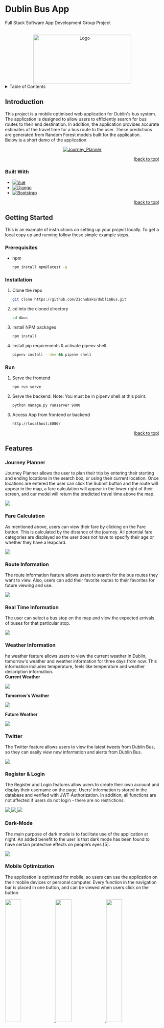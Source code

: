 <!-- Improved compatibility of back to top link: See: https://github.com/othneildrew/Best-README-Template/pull/73 -->
<a name="readme-top"></a>
<!--
*** Thanks for checking out the Best-README-Template. If you have a suggestion
*** that would make this better, please fork the repo and create a pull request
*** or simply open an issue with the tag "enhancement".
*** Don't forget to give the project a star!
*** Thanks again! Now go create something AMAZING! :D
-->



<!-- PROJECT SHIELDS -->
<!--
*** I'm using markdown "reference style" links for readability.
*** Reference links are enclosed in brackets [ ] instead of parentheses ( ).
*** See the bottom of this document for the declaration of the reference variables
*** for contributors-url, forks-url, etc. This is an optional, concise syntax you may use.
*** https://www.markdownguide.org/basic-syntax/#reference-style-links
-->

# Dublin Bus App
Full Stack Software App Development Group Project
<!-- PROJECT LOGO -->

<br />
<div align="center">
  <a href="https://github.com/21chubaka/Dublin_Bus_App">
    <img src="https://github.com/21chubaka/Dublin_Bus_App/blob/main/dbus/src/assets/Dublin-Bus-logo.png" alt="Logo" width="320" height="160">
  </a>

<!-- <h3 align="center">Dublin Bus App</h3> -->
<!--
  <p align="center">
    Dublin Bus
    <br />
    <a href="https://github.com/othneildrew/Best-README-Template"><strong>Explore the docs »</strong></a>
    <br />
    <br />
    <a href="http://ipa-011.ucd.ie/">View Live Project</a>
    ·
    <a href="https://github.com/21chubaka/dublinBus/issues">Report Bug</a>
    ·
    <a href="https://github.com/21chubaka/dublinBus/issues">Request Feature</a>
  </p>
-->
</div>



<!-- TABLE OF CONTENTS -->
<details>
  <summary>Table of Contents</summary>
  <ol>
    <li>
      <a href="#introduction">Introduction</a>
      <ul>
        <li><a href="#built-with">Built With</a></li>
      </ul>
    </li>
    <li>
      <a href="#getting-started">Getting Started</a>
      <ul>
        <li><a href="#prerequisites">Prerequisites</a></li>
        <li><a href="#installation">Installation</a></li>
        <li><a href="#run">Run</a></li>
      </ul>
    </li>
    <li><a href="#features">Features</a>
      <ul>
        <li><a href="#journey-planner">Journey Planner</a></li>
        <li><a href="#fare-calculation">Fare Calculation</a></li>
        <li><a href="#route-information">Route Information</a></li>
        <li><a href="#real-time-information">Real Time Information</a></li>
        <li><a href="#weather-information">Weather Information</a></li>
        <li><a href="#twitter">Twitter</a></li>
        <li><a href="#register--login">Register & Login</a></li>
        <li><a href="#dark-mode">Dark Mode</a></li>
        <li><a href="#mobile-optimization">Mobile Optimization</a></li>
      </ul>
    </li>
    <li><a href="#technical-approach">Technical Approach</a>
      <ul>
        <li><a href="#architecture--tech-stack">Architecture & Tech Stack</a></li>
        <li><a href="#front-end">Front End</a></li>
        <li><a href="#back-end">Back End</a></li>
        <li><a href="#client--server-communication">Client & Server Communication</a></li>
        <li><a href="#deployment">Deployment</a></li>
        <li><a href="#data-analysis--data-management">Data Analysis & Data Management</a></li>
      </ul>
    </li>
    <li><a href="#testing--evaluation">Testing & Evaluation</a>
      <ul>
        <li><a href="#front-end">Front End</a></li>
        <li><a href="#back-end">Back End</a></li>
        <li><a href="#data-analysis">Data Analysis</a></li>
        <li><a href="#user-testing">User Testing</a></li>
      </ul>
    </li>
    <li><a href="#future-work">Future Work</a></li>
    <li><a href="#team-members">Team Members</a></li>
    <li><a href="#references">References</a></li>
  </ol>
</details>



## Introduction
This project is a mobile optimised web application for Dublin's bus system.  The application
is designed to allow users to efficiently search for bus routes to their end destination.  In addition, 
the application provides accurate estimates of the travel time for a bus route to the user.  These
predictions are generated from Random Forest models built for the application.<br>
Below is a short demo of the application:

<div align="center">
  <a href="https://github.com/21chubaka/Dublin_Bus_App">
    <img src="/media/Journey_Planner.gif" alt="Journey_Planner">
  </a>
</div>

<p align="right">(<a href="#readme-top">back to top</a>)</p>



### Built With

* [![Vue][Vue.js]][Vue-url]
* [![Django][Django.com]][Django-url]
* [![Bootstrap][Bootstrap.com]][Bootstrap-url]

<p align="right">(<a href="#readme-top">back to top</a>)</p>



## Getting Started

This is an example of instructions on setting up your project locally.
To get a local copy up and running follow these simple example steps.

### Prerequisites

* npm
  ```sh
  npm install npm@latest -g
  ```

### Installation

1. Clone the repo
   ```sh
   git clone https://github.com/21chubaka/dublinBus.git 
   ```
2. cd into the cloned directory
   ```sh
   cd dbus
   ```
3. Install NPM packages
   ```sh
   npm install
   ```
4. Install pip requirements & activate pipenv shell
   ```sh
   pipenv install --dev && pipenv shell
   ```

### Run
1. Serve the frontend
   ```sh
   npm run serve
   ```
2. Serve the backend. Note: You must be in pipenv shell at this point.
   ```sh
   python manage.py runserver 9000
   ```
3. Access App from frontend or backend
   ```sh
   http://localhost:8080/
   ```
   
<p align="right">(<a href="#readme-top">back to top</a>)</p>



## Features

### Journey Planner
Journey Planner allows the user to plan their trip by entering their starting and ending locations in the search box, 
or using their current location. Once locations are entered the user can click the Submit button and the route will
appear in the map, a fare calculation will appear in the lower right of their screen, and our model will return the 
predicted travel time above the map.

<div>
  <a href="https://github.com/21chubaka/Dublin_Bus_App">
    <img src="/media/Journey_Planner.png">
  </a>
</div>

### Fare Calculation
As mentioned above, users can view their fare by clicking on the Fare button. This is calculated by the
distance of the journey. All potential fare categories are displayed so the user does not have to
specify their age or whether they have a leapcard.

<div>
  <a href="https://github.com/21chubaka/Dublin_Bus_App">
    <img src="/media/fare_calculation.png">
  </a>
</div>

### Route Information
The route information feature allows users to search for the bus routes they want to view. Also, users can add their favorite routes to their favorites for future viewing and use.

<div>
  <a href="https://github.com/21chubaka/Dublin_Bus_App">
    <img src="/media/Route_Info.png">
  </a>
</div>

### Real Time Information
The user can select a bus stop on the map and view the expected arrivals of buses for that particular stop.

<div>
  <a href="https://github.com/21chubaka/Dublin_Bus_App">
    <img src="/media/RealtimeInfo.png">
  </a>
</div>

### Weather Information
he weather feature allows users to view the current weather in Dublin, tomorrow's weather and weather information for three days from now. This information includes temperature, feels like temperature and weather description information.<br>
<b>Current Weather</b>
<div>
    <a href="https://github.com/21chubaka/Dublin_Bus_App">
      <img src="/media/current_weather.png">
    </a>
</div>

<b>Tomorrow's Weather</b>
<div>
    <a href="https://github.com/21chubaka/Dublin_Bus_App">
      <img src="/media/tomorrow_weather.png">
    </a>
</div>

<b>Future Weather</b>
<div>
    <a href="https://github.com/21chubaka/Dublin_Bus_App">
      <img src="/media/future_weather.png">
    </a>
</div>

### Twitter
The Twitter feature allows users to view the latest tweets from Dublin Bus, so they can easily
view new information and alerts from Dublin Bus.

<div>
  <a href="https://github.com/21chubaka/Dublin_Bus_App">
    <img src="/media/Twitter.png">
  </a>
</div>

### Register & Login
The Register and Login features allow users to create their own account and display their username
on the page. Users’ information is stored in the database and verified with JWT-Authorization.
In addition, all functions are not affected if users do not login - there are no restrictions.

<div>
  <a href="https://github.com/21chubaka/Dublin_Bus_App">
    <img src="/media/Register.png">
    <img src="/media/Login.png">
    <img src="/media/login_completed.png">
  </a>
</div>

### Dark-Mode
The main purpose of dark mode is to facilitate use of the application at night. An added benefit
to the user is that dark mode has been found to have certain protective effects on people’s eyes
[5].

<div>
  <a href="https://github.com/21chubaka/Dublin_Bus_App">
    <img src="/media/Dark_mode.png">
  </a>
</div>

### Mobile Optimization
The application is optimized for mobile, so users can use the application on their mobile
devices or personal computer. Every function in the navigation bar is placed in one button, and
can be viewed when users click on the button.

<div>
  <a href="https://github.com/21chubaka/Dublin_Bus_App">
    <img src="/media/mobile1.png" width="32%">
    <img src="/media/mobile2.png" width="32%">
    <img src="/media/mobile3.png" width="32%">
  </a>
</div>

<p align="right">(<a href="#readme-top">back to top</a>)</p>

## Technical Approach
This section discusses the approaches used for the architecture of the system and the technical stack, 
the front end, the back end, client and server communication, deployment of the application, data 
analysis and management, and some justifications for these approaches.

### Architecture & Tech Stack
Vue JS acts as the front-end and Django acts as the back-end API. The stack is deployed within a
Docker container on the UCD server. A MySQL RDS database was utilised to store static data
like bus stop information and weather data, while the large amount of historical bus data is stored 
on UCD’s high performance server where the data analytics was carried out with Jupyter notebooks.<br> 
Below is an illustration of the architecture:

<div>
  <a href="https://github.com/21chubaka/Dublin_Bus_App">
    <img src="/media/Architecture.png">
  </a>
</div>

### Front End
As a team, much deliberation was had over the technology to use for the front end. Vanilla
JavaScript, HTML, and CSS would have been very capable of satisfying the project’s specifications
and all team members were familiar with that technology. However, this project was seen as an opportunity 
to learn, and the decision to use a JavaScript framework was made. There are many benefits to frameworks, such as
easier asynchronous updates of the Document Object Model (DOM) and seamless page loading.
Drawbacks include that they can be overly complex for simple projects. Everything considered,
we decided to choose between React JS and Vue JS. There are pros and cons to both frameworks.
React is the most popular framework in industry. Vue uses HTML templates while React uses
JSX, this gives some familiarity to Vue due to our experience with HTML [11]. Performance wise
they are very similar. However, React is better suited to large scale web applications due to its
larger ecosystem. Ultimately, Vue was settled on due to it’s lightweight nature and lower barrier
to entry [11]. In particular, Vue version 3 was used, the latest version of Vue. Vue allowed for
the separation of the code into components like the Map or Navbar component. This meant the code was 
neater and less likely to cause code conflicts when merging. Another benefit to the framework is the 
access to libraries and plug-ins. For example, Vue3-google maps is a plugin that makes it easier to 
utilise the Google Maps API and the Vue date-time-picker, which is a ready made date and time selector plug-in. 
Furthermore, Vue3 can be packaged with the given vue-cli version and combined with the back end easily, 
which makes the development process relatively independent.

<div>
  <a href="https://github.com/21chubaka/Dublin_Bus_App">
    <img src="/media/vueComponets.PNG">
  </a>
</div>

### Back End
The decision on the technology for the back-end was more straightforward. From the start of
the project it was agreed to use Python for the back end services because of familiarity compared
to other programming languages. It was then debated which web framework to use between
Django and Flask. Both frameworks are very popular in industry. Django is better suited to more
complex projects due to it’s many ’out of the box’ features and libraries. For example, Django
has a ready made administration panel built-in, which scales better than Flask. Django enforces
best-practice software development due to it’s template structure [7]. Flask is less rigid and the
team already had experience with Flask. Ultimately, Django was chosen with the aim to
challenge ourselves and learn new technologies. The role of the back end includes connecting to
the database and acting as an intermediate between the front end and the database, combining
the front end and achieving the url redirect to the front end project and being deployed to the
server.

### Client & Server Communication
Passing data between the two frameworks (client and server), was acomplished by creating a
RESTful Framework API (Django) on the back end and using HTTP methods POST and GET requests to call 
these APIs on the front end. AJAX and the Fetch API were used on the front end to access the requests 
and response that were made on the back end. Some setting up was done to solve the Cross-Origin problem.

### Deployment
Since docker technology was used, this project was deployed on the container rather than directly
on the UCD VM Server. This container also opens the port 80 and 443 for HTTP and HTTPS
protocols. The SSH settings were set up on the container and the project source code was
uploaded to the container through Github. Then tmux was used to hang up the project so that it
could keep running even if logged out. In this way, the application is available to access through
the url (http://ipa-011.ucd.ie) <i>url now not active</i>.

### Data Analysis & Data Management
Historical bus data from 2018 which included information on vehicles, trips, and stop by stop data
was provided - most importantly planned and actual arrival times. In addition, historical weather
data from the Open Weather API was gathered, which matched the dates of the historical bus
data given. The weather data consisted of hourly measurements of various weather categories.<br>

A data quality plan was created and implemented. This included steps such as identifying rows
that were suppressed or had no arrival times and dropping them. Also before models were trained
the data was split (70/30) for training and test and shuffled.<br>

Various features to aid with data analysis and possible features to be used for the models were
created. Some included month as an integer from 1-12, day as an integer from 1-31, day of the
week as an integer from 0-6, weekend as a binary 0 or 1 (1 being Saturday or Sunday), and rush
hour as a binary (Excluding weekends: times between 8-9am and 4-6pm).<br>

After analyzing the weather and bus data the most correlated features were chosen. The final
features for the model were: month, day of the week, rush hour, hour, temperature, and wind
speed.<br>
- Month (month): int 1-12
- Day of week (dayOfWeek): int 0-6 Monday=0
- Rush hour (rushHour): int 0/1 8-9am and 4-6pm (Excludes weekends)
- Hour (hour): int 0-23
- Temperature (temp): float
- Wind Speed (wind speed): float<br>

<div>
  <a href="https://github.com/21chubaka/Dublin_Bus_App">
    <img src="/media/correlation_matrix.png">
  </a>
</div>

Initially one route (39A) was chosen from the trip data to create models to predict the actual
duration difference (in seconds) from the planned duration time of a trip to the actual duration
time. In other words, if the trip took longer or shorter than planned. Three Linear Regression
models were created: one for the entire route 39A, one for 39A Inbound (Direction 1), and one
for 39A Outbound (Direction 2).<br>

Similar models were conducted for the leave time data-set, which is stop data as opposed to
complete trip data. For these models the arrival difference from stop to stop was predicted.
Along with Linear Regression, Decision Tree and Random Forest models were created from the
leave time data.<br>

These models and Linear Regression models from the trip data were rather poor and needed
improvement. None of these models had a cross-validated R2 score higher than 0.13 (Appendix
B: Fig B.1).<br>

The first step to improve the models was to combine the trip, leave time, and weather data-sets.
The data-set of historical bus (trip and leave time) and weather data when combined was about
117 million rows. The data was then split by route, first focusing on 39A.<br>

We again started with Linear Regression models for the entire route 39A. At this time, we included
Direction and Progress Number of the stop as features in these models. Progress Number (PROGRNUMBER) 
is the order of the stops the route takes from first to last. Again, these models did not perform 
any better (R2 = 0.13).<br>

We then moved to a Decision Tree model with a depth of 3 for the entire route 39A. As we
chose a depth of 3, we used Direction, Progress Number, and Month as our features. This model
performed basically identically to previous models.<br>

Finally, this approach was taken and used to create some Random Forest models. These models
did improve from previous iterations, but only marginally to an R2 of 0.23. Further improvement
was needed for the models.<br>

The data was split by route and by route directions. The route direction data sets varied greatly
in number of rows; the largest being over 2 million rows (Route 40 Direction 2) and the smallest
being almost 200 rows (Route 41D Direction 1).<br>

Random Forest models for the 39A Direction 1, and 39A Direction 2 were created. While noticeable 
improvement was observed, it was attributable to over-fitting caused by the use of the Progress Number 
feature.<br>

After excluding the Progress Number as a feature, the over-fitting issues were solved as the results
between training and testing were similar. Also, the best results for the models were observed,
thus far. The Cross-Validated R2 was 0.32 for Direction 1.<br>

<table>
    <tr>
        <th>Name</th>
        <th>Type</th>
        <th>Features</th>
        <th>Metric</th>
        <th>Training Data</th>
        <th>Testing Data</th>
        <th>Cross-Validation</th>
    </tr>
    <tr>
        <td>All 39A</td>
        <td>Linear Regression</td>
        <td>DIRECTION<br>
            PROGRNUMBER<br>
            month<br>
            dayOfWeek<br>
            rushHour<br>
            temp<br>
            wind_speed</td>
        <td>MAE<br>
            MSE<br>
            RMSE<br>
            R2</td>
        <td>271.62<br>
            151247.44<br>
            388.91<br>
            0.1316</td>
        <td>271.07<br>
            150487.78<br>
            387.93<br>
            0.1321</td>
        <td></td>
    </tr>
    <tr>
        <td>All 39A</td>
        <td>Decision Tree<br>
            3 Depth</td>
        <td>DIRECTION<br>
            PROGRNUMBER<br>
            month</td>
        <td>MAE<br>
            MSE<br>
            RMSE<br>
            R2</td>
        <td>268.92<br>
            150688.92<br>
            388.19<br>
            0.1332</td>
        <td>269.08<br>
            151080.25<br>
            388.69<br>
            0.1323</td>
        <td>268.99<br>
            150827.17<br>
            388.36<br>
            0.1328</td>
    </tr>
    <tr>
        <td>All 39A</td>
        <td>Random Forest</td>
        <td>month<br>
            dayOfWeek<br>
            rushHour<br>
            temp<br>
            wind_speed</td>
        <td>MAE<br>
            MSE<br>
            RMSE<br>
            R2</td>
        <td>269.75<br>
            132394.49<br>
            363.86<br>
            0.2386</td>
        <td>270.95<br>
            133524.20<br>
            365.41<br>
            0.2327</td>
        <td></td>
    </tr>
    <tr>
        <td>39A<br>
            Direction 1</td>
        <td>Random Forest</td>
        <td>PROGRNUMBER<br>
            month<br>
            dayOfWeek<br>
            rushHour<br>
            temp<br>
            wind_speed</td>
        <td>MAE<br>
            MSE<br>
            RMSE<br>
            R2</td>
        <td>202.10<br>
            83076.19<br>
            288.23<br>
            0.6169</td>
        <td>279.51<br>
            153237.52<br>
            391.46<br>
            0.2972</td>
        <td></td>
    </tr>
    <tr>
        <td>39A<br>
            Direction 1</td>
        <td>Random Forest<br>
            n-estimators=20<br>
            random state=42</td>
        <td>month<br>
            dayOfWeek<br>
            rushHour<br>
            hour<br>
            temp<br>
            wind_speed</td>
        <td>MAE<br>
            MSE<br>
            RMSE<br>
            R2</td>
        <td>284.90<br>
            144596.97<br>
            380.26<br>
            0.3346</td>
        <td>287.16<br>
            146720.67<br>
            383.04<br>
            0.3239</td>
        <td>287.02<br>
            146660.65<br>
            382.96<br>
            0.3248</td>
    </tr>
    <tr>
        <td>39A<br>
            Direction 2</td>
        <td>Random Forest<br>
            n-estimators=20<br>
            random state=42</td>
        <td>month<br>
            dayOfWeek<br>
            rushHour<br>
            hour<br>
            temp<br>
            wind_speed</td>
        <td>MAE<br>
            MSE<br>
            RMSE<br>
            R2</td>
        <td>233.65<br>
            99645.56<br>
            315.67<br>
            0.2704</td>
        <td>235.52<br>
            101157.51<br>
            318.05<br>
            0.2569</td>
        <td>235.27<br>
            101068.10<br>
            317.91<br>
            0.2593</td>
    </tr>
</table>

After some further feature testing and testing our models with various estimators, we concluded
our models moving forward for the other routes would be a Random Forest model for each direction
of each route with an n-estimator of 20 and a random state of 42. It was important to keep our
estimators as low as possible without affecting the model’s performance, to support application
performance.<br>

As will be discussed in Testing & Evaluation, the 39A had some of our lower individual route-direction R2
scores. When applying this model approach to other route-directions, there was often improved
results.<br>

<p align="right">(<a href="#readme-top">back to top</a>)</p>

## Testing & Evaluation
Below is an overview of the testing carried out for the front end, back end, and data analysis, as well as 
the user review surveys.

### Front End
Selenium web driver coupled with python’s unit test library was used to test the functionality and
logic of the application. Selenium is an automated testing library that is used to validate web
applications across different web browsers. Tests were written to assess the flow of the journey
planner. The logic of the sign up and log in were also tested. For example, it was tested that
if you already have an account the user could not sign up again. The appropriate responses to
these implementations were also tested.<br>

The chrome extension Google Lighthouse was also used to test the performance of the application.
Lighthouse runs a series of tests on a particular web page, and then generates a report on how
well the page performed. Failing tests were used as indicators on ways to improve the application.
The web page performed reasonably well on most metrics. Performance is where the greatest
improvement is needed. Lighthouse highlighted ways to improve this score, such as removing
unused JavaScript code, removing render blocking resources and setting defined dimensions for
images. SEO was our best metric which tested the page for features that are important to search
engines.

### Back End
To test the performance and scalability of the back end, some basic load testing using locust was
conducted. With 40 concurrent users making approximately 1 request per second, it was found
that most of the endpoints in the back end application had a mean and median response time of
less than 1 second after the implementation of suitable caching (see below). 

<div>
  <a href="https://github.com/21chubaka/Dublin_Bus_App">
    <img src="/media/backend_req_resp_time.png">
  </a>
</div>

More users were then tested for scalability. The result was that no request failure was received 
even when there were 200 concurrent users (see below). It seems the performance of the back end 
is reasonably robust.

<div>
  <a href="https://github.com/21chubaka/Dublin_Bus_App">
    <img src="/media/request_test.png">
  </a>
</div>

### Data Analysis
Once the Random Forest models for each direction of each route were created, the evaluation
and validation scores of the models were compared. Below are the mean scores of all 252 models
created for the application.

<table>
    <tr>
        <th>Metrics</th>
        <th>Training</th>
        <th>Standard Deviation of Training</th>
        <th>Test</th>
        <th>Standard Deviation of Test</th>
        <th>3-Fold CV</th>
        <th>Standard Deviation of Cross-Validation</th>
    </tr>
    <tr>
        <td>MAE</td>
        <td>154.41</td>
        <td>59.66</td>
        <td>158.36</td>
        <td>58.98</td>
        <td>158.73</td>
        <td>58.97</td>
    </tr>
    <tr>
        <td>MSE</td>
        <td>55801.17</td>
        <td>37645.53</td>
        <td>58282.44</td>
        <td>37714.81</td>
        <td>58600.68</td>
        <td>37971.77</td>
    </tr>
    <tr>
        <td>RMSE</td>
        <td>223.74</td>
        <td>75.91</td>
        <td>229.54</td>
        <td>74.94</td>
        <td>230.28</td>
        <td>74.73</td>
    </tr>
    <tr>
        <td>R2</td>
        <td>0.5887</td>
        <td>0.1716</td>
        <td>0.5636</td>
        <td>0.1745</td>
        <td>0.5638</td>
        <td>0.1731</td>
    </tr>
</table>

The average cross-validated R Squared across all models was 0.5638. This is essentially the
amount of variation that the models are able to account for using the features. Although higher
R Squared is the goal, this is higher than other published works [1]. The similar results across
training, test, and 3-fold cross-validation data sets does support a validated model without issues
such as over-fitting. The average Mean Absolute Error (MAE) of the models when predicting
actual bus arrival to a stop versus the planned arrival time is about 159 seconds, or 2.65 minutes.
This is also within the team’s original goals. MAE was used for evaluation over Mean Absolute
Percentage Error (MAPE) since the prediction is difference in arrival time, and zero as a prediction
is possible. In addition to the average performance across all models, the below graphs display
each model’s performance for R Squared, followed by MAE, when lining up the results from best
to worst. There is a line displayed for each direction. Interestingly, Direction 1 typically achieved
higher R Squared, but Direction 2 typically achieved lower MAE. Visibility into the range of model
results is useful to drive future work in addition to the average across all.

<div>
  <a href="https://github.com/21chubaka/Dublin_Bus_App">
    <img src="/media/cv_r2_scores.png">
  </a>
</div>

<div>
  <a href="https://github.com/21chubaka/Dublin_Bus_App">
    <img src="/media/cv_r2_percentile_scores.png">
  </a>
</div>

<table>
    <tr>
        <th></th>
        <th colspan="2">75th Percentile</th>
        <th colspan="2">50th Percentile</th>
        <th colspan="2">25th Percentile</th>
    </tr>
    <tr>
        <th>Metrics</th>
        <th>Training</th>
        <th>Standard Deviation of Training</th>
        <th>Test</th>
        <th>Standard Deviation of Test</th>
        <th>3-Fold CV</th>
        <th>Standard Deviation of Cross-Validation</th>
    </tr>
    <tr>
        <td>MAE</td>
        <td>154.41</td>
        <td>59.66</td>
        <td>158.36</td>
        <td>58.98</td>
        <td>158.73</td>
        <td>58.97</td>
    </tr>
    <tr>
        <td>MSE</td>
        <td>55801.17</td>
        <td>37645.53</td>
        <td>58282.44</td>
        <td>37714.81</td>
        <td>58600.68</td>
        <td>37971.77</td>
    </tr>
    <tr>
        <td>RMSE</td>
        <td>223.74</td>
        <td>75.91</td>
        <td>229.54</td>
        <td>74.94</td>
        <td>230.28</td>
        <td>74.73</td>
    </tr>
    <tr>
        <td>R2</td>
        <td>0.5887</td>
        <td>0.1716</td>
        <td>0.5636</td>
        <td>0.1745</td>
        <td>0.5638</td>
        <td>0.1731</td>
    </tr>
</table>

The table above is individual route-direction results for those at the 75th, 50th and 25th percentiles
in R Squared performance. The inner quartile range for R Squared model performance is 0.46 to
0.74 for Direction 1, and 0.41 to 0.68 for Direction 2.

<div>
  <a href="https://github.com/21chubaka/Dublin_Bus_App">
    <img src="/media/cv_mae_scores.png">
  </a>
</div>

<div>
  <a href="https://github.com/21chubaka/Dublin_Bus_App">
    <img src="/media/cv_mae_percentile_scores.png">
  </a>
</div>

The table above is individual route-direction results for those at the 75th, 50th and 25th percentiles
in MAE performance. The inner quartile range for MAE model performance is 120 to 210 seconds
(2 to 3.5 minutes) for Direction 1, and 113 to 182 seconds for Direction 2.

### User Testing
Incorporating the voice of the customer through user testing was very important for our application. 
User testing allowed the team to see what parts of the application worked or frustrated users, provided 
an unbiased view of the application, and avoided any ’tunnel vision’ by the developers. Each team member asked 2
to 3 people to review the application, answering the following questions:<br>

- Did you view the application on mobile or PC?
- How do you find aesthetics of the application? Is there anything you might change?
- How did you find using the features? How would you improve the features?
- Any additional comments?<br>

Eleven people reviewed the application. The overall response was largely positive with responses
highlighting the dark-mode, twitter page, and favourite features. As seen from the bar chart
below, the ratings are very high for overall aesthetics. It was noted that PC ratings were higher than
mobile, which most likely was due to the fact that the application was originally designed as a web application 
and then optimised for mobile.

<div>
  <a href="https://github.com/21chubaka/Dublin_Bus_App">
    <img src="/media/user_aesth_survey.png">
  </a>
</div>

While the surveys were completely anonymous, the responses were obtained from colleagues, friends and
family, so some bias may have impacted the results. However, constructive criticism was given. For
example, one user noted that the journey planning involved too many ’clicks’ in order to submit a
journey. The fact that the login option did not give any added functionality confused some users.
This was to be expected as the favourite routes were originally restricted, but became unnecessary
as this information was being stored in their local browsers.

<p align="right">(<a href="#readme-top">back to top</a>)</p>

## Future Work

<p align="right">(<a href="#readme-top">back to top</a>)</p>

<!-- CONTRIBUTING 
## Contributing

Contributions are what make the open source community such an amazing place to learn, inspire, and create. Any contributions you make are **greatly appreciated**.

If you have a suggestion that would make this better, please fork the repo and create a pull request. You can also simply open an issue with the tag "enhancement".
Don't forget to give the project a star! Thanks again!

1. Fork the Project
2. Create your Feature Branch (`git checkout -b feature/AmazingFeature`)
3. Commit your Changes (`git commit -m 'Add some AmazingFeature'`)
4. Push to the Branch (`git push origin feature/AmazingFeature`)
5. Open a Pull Request
-->
<!-- <p align="right">(<a href="#readme-top">back to top</a>)</p> -->


<!-- LICENSE 
## License

Distributed under the MIT License. See `LICENSE.txt` for more information.

<p align="right">(<a href="#readme-top">back to top</a>)</p> 
-->



<!-- CONTACT -->
## Team Members
[Gus Boothman](https://github.com/Gus1616)<br>
[Cheng Zhang](https://github.com/20211342)<br>
[Xinhui Jiang](https://github.com/XinHuiUCD)<br>
[Will O’Donohoe](https://github.com/21chubaka)<br>

[Original Project Link](https://github.com/XinHuiUCD/dublinBus)<br>

<p align="right">(<a href="#readme-top">back to top</a>)</p>

## References
[1] Candis Anderson Enxi Cui Ankhit Pandurangi, Clare Byrne and Gavin McArdle. Design
and Development of an Application for Predicting Bus Travel Times using a Segmentation
Approach, 2020.<br>

[5] Henriette Eisfeld and Felix Kristallovich. The rise of dark mode: A qualitative study of an
emerging user interface design trend, 2020.<br>

[7] Devndra Ghimire. Comparative study on python web frameworks: Flask and django. 2020.<br>

[11] Maja Nowak. Vue vs react in 2022 - comparison of two most popular js frameworks.<br>

<p align="right">(<a href="#readme-top">back to top</a>)</p>


<!-- MARKDOWN LINKS & IMAGES -->
<!-- https://www.markdownguide.org/basic-syntax/#reference-style-links -->

[Vue.js]: https://img.shields.io/badge/Vue.js-35495E?style=for-the-badge&logo=vuedotjs&logoColor=4FC08D
[Vue-url]: https://vuejs.org/
[Bootstrap.com]: https://img.shields.io/badge/Bootstrap-563D7C?style=for-the-badge&logo=bootstrap&logoColor=white
[Bootstrap-url]: https://getbootstrap.com
[Django.com]: https://img.shields.io/badge/django-%23092E20.svg?style=for-the-badge&logo=django&logoColor=white
[Django-url]: https://www.djangoproject.com

